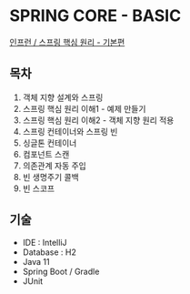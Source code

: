 # SPRING CORE - BASIC

[인프런 / 스프링 핵심 원리 - 기본편](https://www.inflearn.com/course/스프링-핵심-원리-기본편)


## 목차
1. 객체 지향 설계와 스프링
2. 스프링 핵심 원리 이해1 - 예제 만들기
3. 스프링 핵심 원리 이해2 - 객체 지향 원리 적용
4. 스프링 컨테이너와 스프링 빈
5. 싱글톤 컨테이너
6. 컴포넌트 스캔
7. 의존관계 자동 주입
8. 빈 생명주기 콜백
9. 빈 스코프


## 기술
- IDE : IntelliJ
- Database : H2
- Java 11
- Spring Boot / Gradle
- JUnit